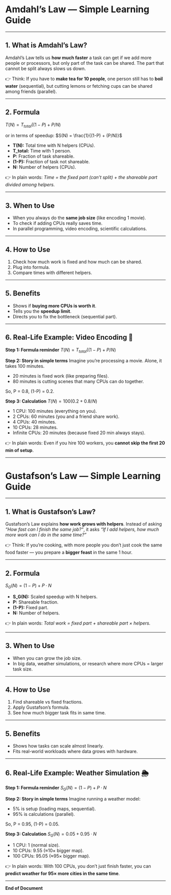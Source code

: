 # Amdahl’s Law — Simple Learning Guide

---

## 1. What is Amdahl’s Law?

Amdahl’s Law tells us **how much faster** a task can get if we add more people or processors, but only part of the task can be shared. The part that cannot be split always slows us down.

👉 Think: If you have to **make tea for 10 people**, one person still has to **boil water** (sequential), but cutting lemons or fetching cups can be shared among friends (parallel).

---

## 2. Formula

$T(N) = T_{total}((1-P) + P/N)$

or in terms of speedup:
$S(N) = \frac{1}{(1-P) + (P/N)}$

* **T(N):** Total time with N helpers (CPUs).
* **T\_total:** Time with 1 person.
* **P:** Fraction of task shareable.
* **(1-P):** Fraction of task not shareable.
* **N:** Number of helpers (CPUs).

👉 In plain words: *Time = the fixed part (can’t split) + the shareable part divided among helpers.*

---

## 3. When to Use

* When you always do the **same job size** (like encoding 1 movie).
* To check if adding CPUs really saves time.
* In parallel programming, video encoding, scientific calculations.

---

## 4. How to Use

1. Check how much work is fixed and how much can be shared.
2. Plug into formula.
3. Compare times with different helpers.

---

## 5. Benefits

* Shows if **buying more CPUs is worth it**.
* Tells you the **speedup limit**.
* Directs you to fix the bottleneck (sequential part).

---

## 6. Real-Life Example: Video Encoding 🎥

**Step 1: Formula reminder**
$T(N) = T_{total}((1-P) + P/N)$

**Step 2: Story in simple terms**
Imagine you’re processing a movie. Alone, it takes 100 minutes.

* 20 minutes is fixed work (like preparing files).
* 80 minutes is cutting scenes that many CPUs can do together.

So, P = 0.8, (1-P) = 0.2.

**Step 3: Calculation**
$T(N) = 100(0.2 + 0.8/N)$

* 1 CPU: 100 minutes (everything on you).
* 2 CPUs: 60 minutes (you and a friend share work).
* 4 CPUs: 40 minutes.
* 10 CPUs: 28 minutes.
* Infinite CPUs: 20 minutes (because fixed 20 min always stays).

👉 In plain words: Even if you hire 100 workers, you **cannot skip the first 20 min of setup**.

---

# Gustafson’s Law — Simple Learning Guide

---

## 1. What is Gustafson’s Law?

Gustafson’s Law explains **how work grows with helpers**. Instead of asking *“How fast can I finish the same job?”*, it asks *“If I add helpers, how much more work can I do in the same time?”*

👉 Think: If you’re cooking, with more people you don’t just cook the same food faster — you prepare a **bigger feast** in the same 1 hour.

---

## 2. Formula

$S_G(N) = (1-P) + P·N$

* **S\_G(N):** Scaled speedup with N helpers.
* **P:** Shareable fraction.
* **(1-P):** Fixed part.
* **N:** Number of helpers.

👉 In plain words: *Total work = fixed part + shareable part × helpers.*

---

## 3. When to Use

* When you can grow the job size.
* In big data, weather simulations, or research where more CPUs = larger task size.

---

## 4. How to Use

1. Find shareable vs fixed fractions.
2. Apply Gustafson’s formula.
3. See how much bigger task fits in same time.

---

## 5. Benefits

* Shows how tasks can scale almost linearly.
* Fits real-world workloads where data grows with hardware.

---

## 6. Real-Life Example: Weather Simulation 🌦️

**Step 1: Formula reminder**
$S_G(N) = (1-P) + P·N$

**Step 2: Story in simple terms**
Imagine running a weather model:

* 5% is setup (loading maps, sequential).
* 95% is calculations (parallel).

So, P = 0.95, (1-P) = 0.05.

**Step 3: Calculation**
$S_G(N) = 0.05 + 0.95·N$

* 1 CPU: 1 (normal size).
* 10 CPUs: 9.55 (≈10× bigger map).
* 100 CPUs: 95.05 (≈95× bigger map).

👉 In plain words: With 100 CPUs, you don’t just finish faster, you can **predict weather for 95× more cities in the same time**.

---

**End of Document**
